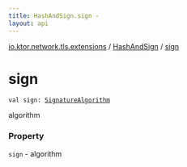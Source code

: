 ```yaml
---
title: HashAndSign.sign - 
layout: api
---
```


<div class='api-docs-breadcrumbs'><a href="../index.html">io.ktor.network.tls.extensions</a> / <a href="index.html">HashAndSign</a> / <a href="./sign.html">sign</a></div>

# sign

<div class="signature"><code><span class="keyword">val </span><span class="identifier">sign</span><span class="symbol">: </span><a href="../-signature-algorithm/index.html"><span class="identifier">SignatureAlgorithm</span></a></code></div>

algorithm

### Property

<code>sign</code> - algorithm